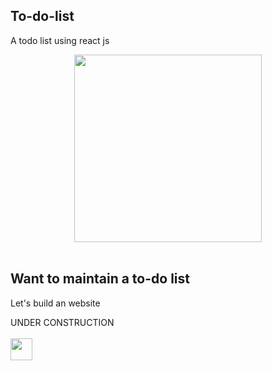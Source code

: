 ## To-do-list
 A todo list using react js
<p align="center">
   <img src="https://api.time.com/wp-content/uploads/2016/05/check-off-to-do-list-efficiency.jpg?w=800&quality=85" width="300px"/>
 </div>
 <br/>
 <br/>
 
 ## Want to maintain a to-do list 
 Let's build an website  
 
 UNDER CONSTRUCTION <br/><br/><img src="https://media4.giphy.com/media/h8rF5UWJgEGfE6kWNP/source.gif" width="35px"/>
